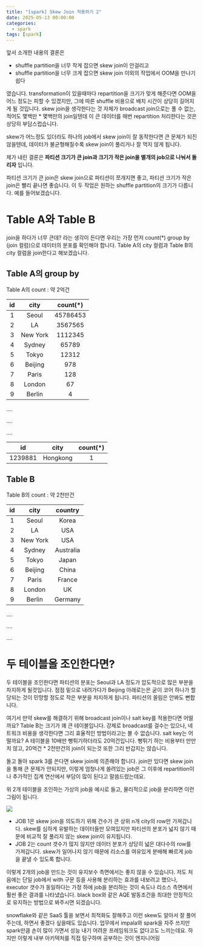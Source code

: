 ```yaml
---
title: "[spark] Skew Join 적용하기 2"
date: 2025-05-13 00:00:00
categories:
  - spark
tags: [spark]
---
```


앞서 소개한 내용의 결론은

- shuffle partition을 너무 작게 잡으면 skew join이 안걸리고
- shuffle partition을 너무 크게 잡으면 skew join 이외의 작업에서 OOM을 만나기 쉽다

였습니다. transformation이 있을때마다 repartition을 크기가 맞게 해준다면 OOM을 어느 정도는 피할 수 있겠지만, 그에 따른 shuffle 비용으로 배치 시간이 상당히 길어지게 될 것입니다. skew join을 생각한다는 것 자체가 broadcast join으로는 풀 수 없는, 적어도 몇백만 * 몇백만의 join일텐데 이 큰 데이터를 매번 repartition 처리한다는 것은 상당히 부담스럽습니다.



skew가 어느정도 있더라도 하나의 job에서 skew join이 잘 동작한다면 큰 문제가 되진 않을텐데, 데이터가 불균형해질수록 skew join이 풀리거나 잘 먹지 않게 됩니다.

제가 내린 결론은 **파티션 크기가 큰 join과 크기가 작은 join을 별개의 job으로 나눠서 돌리자** 입니다.

파티션 크기가 큰 join은 skew join으로 파티션이 쪼개지면 좋고, 파티션 크기가 작은 join은 빨리 끝나면 좋습니다. 이 두 작업은 원하는 shuffle partition의 크기가 다릅니다. 예를 들어보겠습니다.



# Table A와 Table B

join을 하다가 너무 큰데? 라는 생각이 든다면 우리는 가장 먼저 count(*) group by (join 컬럼)으로 데이터의 분포를 확인해야 합니다. Table A의 city 컬럼과 Table B의 city 컬럼을 join한다고 해보겠습니다. 

## Table A의 group by

Table A의 count : 약 2억건

|  id  |   city   | count(*) |
| :--: | :------: | :------: |
|  1   |  Seoul   | 45786453 |
|  2   |    LA    | 3567565  |
|  3   | New York | 1112345  |
|  4   |  Sydney  |  65789   |
|  5   |  Tokyo   |  12312   |
|  6   | Beijing  |   978    |
|  7   |  Paris   |   128    |
|  8   |  London  |    67    |
|  9   |  Berlin  |    4     |

....

....

....



|   id    |   city   | count(*) |
| :-----: | :------: | :------: |
| 1239881 | Hongkong |    1     |





## Table B

Table B의 count : 약 2천만건

|  id  |   city   |  country  |
| :--: | :------: | :-------: |
|  1   |  Seoul   |   Korea   |
|  2   |    LA    |    USA    |
|  3   | New York |    USA    |
|  4   |  Sydney  | Australia |
|  5   |  Tokyo   |   Japan   |
|  6   | Beijing  |   China   |
|  7   |  Paris   |  France   |
|  8   |  London  |    UK     |
|  9   |  Berlin  |  Germany  |

....

....

....



# 두 테이블을 조인한다면?

두 테이블을 조인한다면 파티션의 분포는 Seoul과 LA 정도가 압도적으로 많은 부분을 차지하게 될것입니다. 점점 밑으로 내려가다가 Beijing 아래로는은 굳이 코어 하나가 할당되는 것이 민망할 정도로 작은 부분을 차지하게 됩니다. 파티션의 쏠림은 안봐도 뻔합니다. 

여기서 만약 skew를 해결하기 위해 broadcast join이나 salt key를 적용한다면 어떨까요? Table B는 크기가 꽤 큰 테이블입니다. 강제로 broadcast를 걸수는 있으나, 네트워크 비용을 생각한다면 그리 효율적인 방법이라고는 볼 수 없습니다. salt key는 어떨까요? A 테이블을 10배만 뻥튀기하더라도 20억건입니다. 뻥튀기 하는 비용부터 만만치 않고, 20억건 * 2천만건의 join이 되는것 또한 그리 반갑지는 않습니다.

돌고 돌아 spark 3를 쓴다면 skew join에 의존해야 합니다. join만 있다면 skew join을 통해 큰 문제가 안되지만, 이렇게 엄청나게 쏠려있는 job은 그 이후에 repartition이나 추가적인 집계 연산에서 부담이 많이 된다고 말씀드렸는데요. 

위 2개 테이블을 조인하는 가상의 job을 예시로 들고, 물리적으로 job을 분리하면 이런 그림이 됩니다.

![](https://eprj453.github.io/images/442829197-34e3af43-ab74-4748-93f8-9b7fdb75611c.png)



- JOB 1은 skew join을 의도하기 위해 건수가 큰 상위 n개 city의 row만 가져갑니다. skew를 심하게 유발하는 데이터들만 모여있지만 파티션의 분포가 넓지 않기 때문에 비교적 잘 풀리지 않는 skew join이 유지됩니다.
- JOB 2는 count 갯수가 많지 않지만 데이터 분포가 상당히 넓은 대다수의 row를 가져갑니다. skew가 일어나지 않기 때문에 리소스를 여유있게 분배해 빠르게 job을 끝낼 수 있도록 합니다.



이렇게 2개의 job을 만드는 것이 유지보수 측면에서는 좋지 않을 수 있습니다. 저도 처음에는 단일 job에서 with 구문 등을 사용해 분리하는 효과를 내보려고 했으나, executor 갯수가 동일하다는 가정 하에 job을 분리하는 것이 속도나 리소스 측면에서 훨씬 좋은 결과를 나타냈습니다. black box와 같은 AQE 발동조건을 최대한 안정적으로 유지하는 방법으로 봐주시면 되겠습니다.

snowflake와 같은 SaaS 툴을 보면서 최적화도 잘해주고 이런 skew도 알아서 잘 풀어주는데, 하면서 좋겠다 싶을때도 있습니다. 업무에서 impala와 spark을 자주 쓰지만 spark만큼 손이 많이 가면서 성능 내기 어려운 프레임워크도 없다고도 느끼는데요. 하지만 이렇게 내부 아키텍처를 직접 탐구하며 공부하는 것이 엔지니어링

